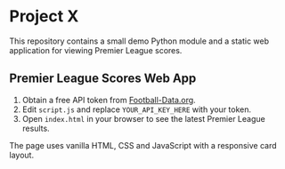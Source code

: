 # Project X

This repository contains a small demo Python module and a static web application for viewing Premier League scores.

## Premier League Scores Web App

1. Obtain a free API token from [Football-Data.org](https://www.football-data.org/).
2. Edit `script.js` and replace `YOUR_API_KEY_HERE` with your token.
3. Open `index.html` in your browser to see the latest Premier League results.

The page uses vanilla HTML, CSS and JavaScript with a responsive card layout.
